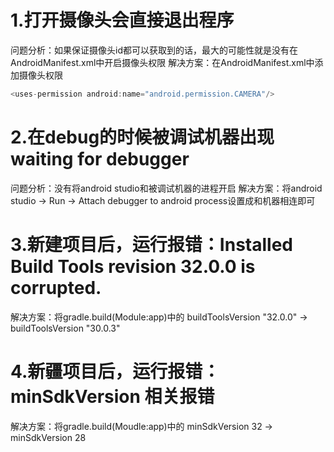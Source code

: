 # 1.打开摄像头会直接退出程序
问题分析：如果保证摄像头id都可以获取到的话，最大的可能性就是没有在AndroidManifest.xml中开启摄像头权限
解决方案：在AndroidManifest.xml中添加摄像头权限
~~~java
<uses-permission android:name="android.permission.CAMERA"/>
~~~

# 2.在debug的时候被调试机器出现 waiting for debugger
问题分析：没有将android studio和被调试机器的进程开启
解决方案：将android studio -> Run -> Attach debugger to android process设置成和机器相连即可

# 3.新建项目后，运行报错：Installed Build Tools revision 32.0.0 is corrupted.
解决方案：将gradle.build(Module:app)中的  buildToolsVersion "32.0.0" ->    buildToolsVersion "30.0.3"

# 4.新疆项目后，运行报错：minSdkVersion 相关报错
解决方案：将gradle.build(Moudle:app)中的 minSdkVersion 32 -> minSdkVersion 28
